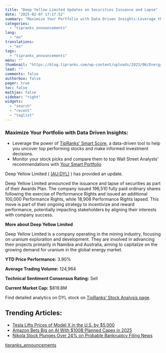 ```yaml
---
title: "Deep Yellow Limited Updates on Securities Issuance and Lapse"
date: "2025-02-07 17:17:52"
summary: "Maximize Your Portfolio with Data Driven Insights:Leverage the power of TipRanks' Smart Score, a data-driven tool to help you uncover top performing stocks and make informed investment decisions. Monitor your stock picks and compare them to top Wall Street Analysts' recommendations with Your Smart PortfolioDeep Yellow Limited ( (AU:DYL) )..."
categories:
  - "tipranks_announcements"
lang:
  - "en"
translations:
  - "en"
tags:
  - "tipranks_announcements"
menu: ""
thumbnail: "https://blog.tipranks.com/wp-content/uploads/2023/06/Energy-8-750x406.jpg"
lead: ""
comments: false
authorbox: false
pager: true
toc: false
mathjax: false
sidebar: "right"
widgets:
  - "search"
  - "recent"
  - "taglist"
---
```


### Maximize Your Portfolio with Data Driven Insights:

* Leverage the power of [TipRanks' Smart Score](https://www.tipranks.com/screener/top-smart-score-stocks), a data-driven tool to help you uncover top performing stocks and make informed investment decisions.
* Monitor your stock picks and compare them to top Wall Street Analysts' recommendations with  [Your Smart Portfolio](https://www.tipranks.com/smart-portfolio/holdings)

Deep Yellow Limited ( [(AU:DYL)](https://www.tipranks.com/stocks/au:dyl) ) has provided an update.

Deep Yellow Limited announced the issuance and lapse of securities as part of their Awards Plan. The company issued 196,510 fully paid ordinary shares following the exercise of Performance Rights and issued an additional 100,000 Performance Rights, while 18,908 Performance Rights lapsed. This move is part of their ongoing strategy to incentivize and reward performance, potentially impacting stakeholders by aligning their interests with company success.

**More about Deep Yellow Limited**

Deep Yellow Limited is a company operating in the mining industry, focusing on uranium exploration and development. They are involved in advancing their projects primarily in Namibia and Australia, aiming to capitalize on the growing demand for uranium in the global energy market.

**YTD Price Performance:** 3.90%

**Average Trading Volume:** 124,964

**Technical Sentiment Consensus Rating:** Sell

**Current Market Cap:** $819.8M

Find detailed analytics on DYL stock on [TipRanks’ Stock Analysis page](https://www.tipranks.com/stocks/au:dyl/stock-analysis).

Trending Articles:
------------------

* [Tesla Lifts Prices of Model X in the U.S. by $5,000](https://www.tipranks.com/news/tesla-lifts-prices-of-model-x-in-the-u-s-by-5000)
* [Amazon Bets Big on AI With $100B Planned Capex in 2025](https://www.tipranks.com/news/amazon-bets-big-on-ai-with-100b-planned-capex-in-2025)
* [Nikola Stock Plunges Over 24% on Probable Bankruptcy Filing News](https://www.tipranks.com/news/nikola-stock-plunges-over-24-on-probable-bankruptcy-filing-news)

[tipranks_announcements](https://www.tipranks.com/news/company-announcements/deep-yellow-limited-updates-on-securities-issuance-and-lapse)
